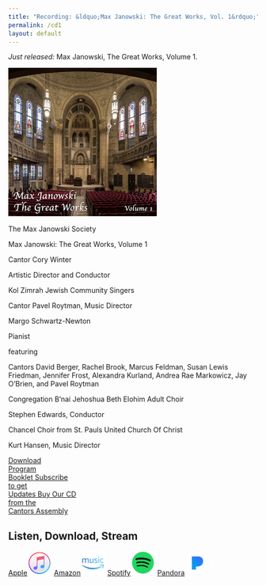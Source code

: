 ```yaml
---
title: "Recording: &ldquo;Max Janowski: The Great Works, Vol. 1&rdquo;"
permalink: /cd1
layout: default
---
```


_Just released:_ Max Janowski, The Great Works, Volume 1.

<div class="cd-wrapper">
<img alt="CD Thumbnail" src="/images/CD1Art-300x300.jpg"/>
<div class="credits">
<p class="r1">The Max Janowski Society</p>
<p class="r2">Max Janowski: The Great Works, Volume 1</p>
<p class="r1 pad">Cantor Cory Winter</p>
<p class="r3">Artistic Director and Conductor</p>
<p class="r1 pad">Kol Zimrah Jewish Community Singers</p>
<p class="r3">Cantor Pavel Roytman, Music Director</p>
<p class="r1 pad">Margo Schwartz-Newton</p>
<p class="r3">Pianist</p>
<p class="r3 pad">featuring</p>
<p class="r4">Cantors David Berger, Rachel Brook, Marcus Feldman, Susan Lewis Friedman, Jennifer Frost, Alexandra Kurland, Andrea Rae Markowicz, Jay O’Brien, and Pavel Roytman</p>
<p class="r4 pad">Congregation B’nai Jehoshua Beth Elohim Adult Choir </p>
<p class="r3">Stephen Edwards, Conductor</p>
<p class="r4 pad">Chancel Choir from St. Pauls United Church Of Christ</p>
<p class="r3">Kurt Hansen, Music Director</p>
</div>
</div>

<div class="button-wrapper image-buttons">
  <a href="/download/cd-janowski-vol-1-program-booklet.pdf" target="_blank">
    <span>Download<br />Program<br />Booklet</span>
  </a>
  <a href="/subscribe" target="_blank" >
    <span>Subscribe<br />to get<br />Updates</span>
  </a>
  <a href="https://www.cantors.org/product/mjs-max-janowski-the-great-works-volume-1/" title="Not yet available" _target="_blank">
    <span>Buy Our CD<br/>from the<br/>Cantors Assembly</span>
  </a>
</div>

## Listen, Download, Stream

<div class="button-wrapper logo-buttons">
<a href="http://itunes.apple.com/album/id1633870004?ls=1&app=itunes" title="Listen on iTunes" target="_blank">Apple<img src="/images/logo-itunes-50x50.jpg"/></a>
<a href="https://www.amazon.com/dp/B0B66QDCZH" title="Listen on Amazon" target="_blank">Amazon<img src="/images/logo-amazon-50x50.jpg"/></a>
<a href="https://open.spotify.com/album/3TTkr1B6Gp4yPXwSxMNP4y" title="Listen on Spotify" target="_blank">Spotify<img src="/images/logo-spotify-50x50.jpg"/></a>
<a href="https://www.pandora.com/artist/the-max-janowski-society/max-janowski-the-great-works-volume-1/ALm75Xkfp9J66p6" title="Listen on Pandora" target="_blank">Pandora<img src="/images/logo-pandora-50x50.jpg"/></a>
</div>
